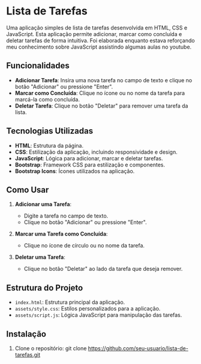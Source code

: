 # Lista de Tarefas

Uma aplicação simples de lista de tarefas desenvolvida em HTML, CSS e JavaScript. Esta aplicação permite adicionar, marcar como concluída e deletar tarefas de forma intuitiva. Foi elaborada enquanto estava reforçando meu conhecimento sobre JavaScript assistindo algumas aulas no youtube.

## Funcionalidades

- **Adicionar Tarefa**: Insira uma nova tarefa no campo de texto e clique no botão "Adicionar" ou pressione "Enter".
- **Marcar como Concluída**: Clique no ícone ou no nome da tarefa para marcá-la como concluída.
- **Deletar Tarefa**: Clique no botão "Deletar" para remover uma tarefa da lista.

## Tecnologias Utilizadas

- **HTML**: Estrutura da página.
- **CSS**: Estilização da aplicação, incluindo responsividade e design.
- **JavaScript**: Lógica para adicionar, marcar e deletar tarefas.
- **Bootstrap**: Framework CSS para estilização e componentes.
- **Bootstrap Icons**: Ícones utilizados na aplicação.

## Como Usar

1. **Adicionar uma Tarefa**:
   - Digite a tarefa no campo de texto.
   - Clique no botão "Adicionar" ou pressione "Enter".

2. **Marcar uma Tarefa como Concluída**:
   - Clique no ícone de círculo ou no nome da tarefa.

3. **Deletar uma Tarefa**:
   - Clique no botão "Deletar" ao lado da tarefa que deseja remover.

## Estrutura do Projeto

- `index.html`: Estrutura principal da aplicação.
- `assets/style.css`: Estilos personalizados para a aplicação.
- `assets/script.js`: Lógica JavaScript para manipulação das tarefas.

## Instalação

1. Clone o repositório:
   git clone https://github.com/seu-usuario/lista-de-tarefas.git